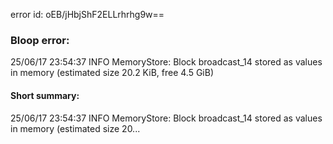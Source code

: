 error id: oEB/jHbjShF2ELLrhrhg9w==
### Bloop error:

25/06/17 23:54:37 INFO MemoryStore: Block broadcast_14 stored as values in memory (estimated size 20.2 KiB, free 4.5 GiB)
#### Short summary: 

25/06/17 23:54:37 INFO MemoryStore: Block broadcast_14 stored as values in memory (estimated size 20...